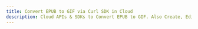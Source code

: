 ---title: Convert EPUB to GIF via Curl SDK in Clouddescription: Cloud APIs & SDKs to Convert EPUB to GIF. Also Create, Edit & Render Microsoft Word & OpenOffice documents in the Cloud.---